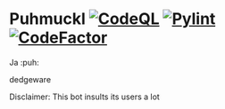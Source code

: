 # Puhmuckl [![CodeQL](https://github.com/Lauchmelder23/Puhmuckl/actions/workflows/codeql-analysis.yml/badge.svg?branch=main)](https://github.com/Lauchmelder23/Puhmuckl/actions/workflows/codeql-analysis.yml) [![Pylint](https://github.com/Lauchmelder23/Puhmuckl/actions/workflows/pylint.yml/badge.svg?branch=main)](https://github.com/Lauchmelder23/Puhmuckl/actions/workflows/pylint.yml) [![CodeFactor](https://www.codefactor.io/repository/github/lauchmelder23/puhmuckl/badge)](https://www.codefactor.io/repository/github/lauchmelder23/puhmuckl)

Ja :puh:

dedgeware

Disclaimer: This bot insults its users a lot